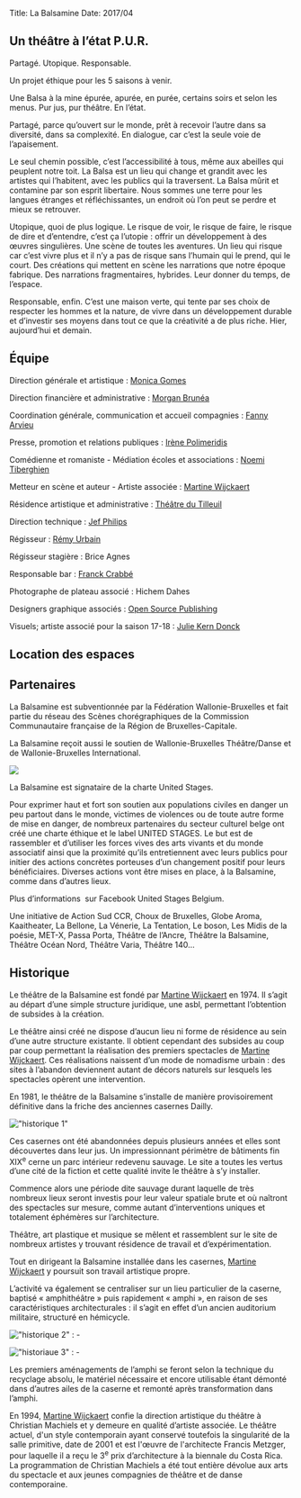 Title: La Balsamine
Date: 2017/04

<!-- Photo balsa -->

## Un théâtre à l’état P.U.R.

Partagé. Utopique. Responsable.

Un projet éthique pour les 5 saisons à venir.

Une Balsa à la mine épurée, apurée, en purée, certains soirs et selon les
menus. Pur jus, pur théâtre. En l’état.

Partagé, parce qu’ouvert sur le monde, prêt à recevoir l’autre dans sa
diversité, dans sa complexité. En dialogue, car c’est la seule voie de
l’apaisement.

Le seul chemin possible, c’est l’accessibilité à tous, même aux abeilles qui
peuplent notre toit. La Balsa est un lieu qui change et grandit avec les
artistes qui l’habitent, avec les publics qui la traversent. La Balsa mûrit et
contamine par son esprit libertaire. Nous sommes une terre pour les langues
étranges et réfléchissantes, un endroit où l’on peut se perdre et mieux se
retrouver.

Utopique, quoi de plus logique. Le risque de voir, le risque de faire, le
risque de dire et d’entendre, c’est ça l’utopie : offrir un développement à des
œuvres singulières. Une scène de toutes les aventures. Un lieu qui risque car
c’est vivre plus et il n’y a pas de risque sans l’humain qui le prend, qui le
court. Des créations qui mettent en scène les narrations que notre époque
fabrique. Des narrations fragmentaires, hybrides. Leur donner du temps, de
l’espace.

Responsable, enfin. C’est une maison verte, qui tente par ses choix de
respecter les hommes et la nature, de vivre dans un développement durable et
d’investir ses moyens dans tout ce que la créativité a de plus riche. Hier,
aujourd’hui et demain.

## Équipe


Direction générale et artistique
:   [Monica Gomes](mailto:monica.gomes@balsamine.be)

Direction financière et administrative
:   [Morgan Brunéa](mailto:morgan.brunea@balsamine.be)

Coordination générale, communication et accueil compagnies
:   [Fanny Arvieu](mailto:fanny.arvieu@balsamine.be)

Presse, promotion et relations publiques
:   [Irène Polimeridis](mailto:relations.publiques@balsamine.be)

Comédienne et romaniste - Médiation écoles et associations
:   [Noemi Tiberghien](mailto:noemi.tiberghien@balsamine.be)

Metteur en scène et auteur - Artiste associée
:   [Martine Wijckaert](mailto:martine.wijckaert@balsamine.be)

Résidence artistique et administrative
:   [Théâtre du Tilleuil](http://www.theatredutilleuil.be)

Direction technique
:   [Jef Philips](mailto:jef.philips@balsamine.be)

Régisseur
:   [Rémy Urbain](mailto:remy.urbain@balsamine.be)

Régisseur stagière
:   Brice Agnes

Responsable bar
:   [Franck Crabbé](mailto:franck.bar@balsamine.be)

Photographe de plateau associé
:   Hichem Dahes

Designers graphique associés
:   [Open Source Publishing](http://osp.kitchen)

Visuels; artiste associé pour la saison 17-18
:   [Julie Kern Donck](http://www.juliekerndonck.be)

## Location des espaces

<!-- Ici le texte -->

## Partenaires

La Balsamine est subventionnée par la Fédération Wallonie-Bruxelles et fait partie du réseau des Scènes chorégraphiques de la Commission Communautaire française de la Région de Bruxelles-Capitale.

La Balsamine reçoit aussi le soutien de Wallonie-Bruxelles Théâtre/Danse et de Wallonie-Bruxelles International.

![](http://balsamine.be/uploads/Partenaires.Partenaires/logos2016.png)

La Balsamine est signataire de la charte United Stages.

Pour exprimer haut et fort son soutien aux populations civiles en danger un peu partout dans le monde, victimes de violences ou de toute autre forme de mise en danger, de nombreux partenaires du secteur culturel belge ont créé une charte éthique et le label UNITED STAGES. Le but est de rassembler et d’utiliser les forces vives des arts vivants et du monde associatif ainsi que la proximité qu’ils entretiennent avec leurs publics pour initier des actions concrètes porteuses d’un changement positif pour leurs bénéficiaires. Diverses actions vont être mises en place, à la Balsamine, comme dans d’autres lieux.

Plus d’informations  sur Facebook United Stages Belgium.

Une initiative de Action Sud CCR, Choux de Bruxelles, Globe Aroma, Kaaitheater, La Bellone, La Vénerie, La Tentation, Le boson, Les Midis de la poésie, MET-X, Passa Porta, Théâtre de l’Ancre, Théâtre la Balsamine, Théâtre Océan Nord, Théâtre Varia, Théâtre 140…


## Historique

Le théâtre de la Balsamine est fondé par [Martine
Wijckaert](http://balsamine.be/index.php/Protagonistes/MartineWijckaert) en 1974. Il s’agit au départ d’une simple structure juridique, une asbl, permettant l’obtention de subsides à la création.

Le théâtre ainsi créé ne dispose d’aucun lieu ni forme de résidence au sein d’une autre structure existante. Il obtient cependant des subsides au coup par coup permettant la réalisation des premiers spectacles de [Martine Wijckaert](http://balsamine.be/index.php/Protagonistes/MartineWijckaert). Ces réalisations naissent d’un mode de nomadisme urbain : des sites à l’abandon deviennent autant de décors naturels sur lesquels les spectacles opèrent une intervention.

En 1981, le théâtre de la Balsamine s’installe de manière provisoirement définitive dans la friche des anciennes casernes Dailly.

!["historique 1"](http://balsamine.be/uploads/Balsamine.Historique/historique1.jpg)

Ces casernes ont été abandonnées depuis plusieurs années et elles sont découvertes dans leur jus. Un impressionnant périmètre de bâtiments fin XIX<sup>e</sup> cerne un parc intérieur redevenu sauvage. Le site a toutes les vertus d’une cité de la fiction et cette qualité invite le théâtre à s’y installer.

Commence alors une période dite sauvage durant laquelle de très nombreux lieux seront investis pour leur valeur spatiale brute et où naîtront des spectacles sur mesure, comme autant d’interventions uniques et
totalement éphémères sur l’architecture.

Théâtre, art plastique et musique se mêlent et rassemblent sur le site de nombreux artistes y trouvant résidence de travail et d’expérimentation.

Tout en dirigeant la Balsamine installée dans les casernes, [Martine Wijckaert](http://balsamine.be/index.php/Protagonistes/MartineWijckaert) y poursuit son travail artistique propre.

L’activité va également se centraliser sur un lieu particulier de la caserne, baptisé « amphithéâtre » puis rapidement « amphi », en raison de ses caractéristiques architecturales : il s’agit en effet d’un ancien auditorium militaire, structuré en hémicycle.

<div class="slideshow" markdown>

!["historique 2"](http://balsamine.be/uploads/Balsamine.Historique/historique2.jpg)
:   -

!["historiaue 3"](http://balsamine.be/uploads/Balsamine.Historique/historique3.jpg)
:   -
</div>


<!-- <aside class="jcarousel" data-wrap="both"> -->
<!--     <div class="jcarousel-inner"> -->
<!--         <figure class="jcarousel-item"> -->
<!--             <img src="http://balsamine.be/uploads/Balsamine.Historique/historique2.jpg"> -->
<!--             <figcaption>1/2</figcaption> -->
<!--         </figure> -->

<!--         <figure class="jcarousel-item"> -->
<!--             <img src="http://balsamine.be/uploads/Balsamine.Historique/historique3.jpg"> -->
<!--             <figcaption>2/2</figcaption> -->
<!--         </figure> -->
<!--     </div> -->

<!--     <nav class="jcarousel-controls"> -->
<!--         <a href="#" class="jcarousel-control-prev">‹</a> -->
<!--         <a href="#" class="jcarousel-control-next">›</a> -->
<!--     </nav> -->
<!-- </aside> -->


<!-- <div class="jcarousel-wrapper"> -->
<!--     <div class="jcarousel"> -->
<!--         <ul> -->
<!--             <li><img src="http://balsamine.be/uploads/Balsamine.Historique/historique2.jpg" width="600" height="400" alt=""></li> -->
<!--             <li><img src="http://balsamine.be/uploads/Balsamine.Historique/historique3.jpg" width="600" height="400" alt=""></li> -->
<!--         </ul> -->
<!--     </div> -->

<!--     <p class="photo-credits"> -->
<!--         Photos by <a href="http://www.mw-fotografie.de">Marc Wiegelmann</a> -->
<!--     </p> -->

<!--     <a href="#" class="jcarousel-control-prev">&lsaquo;</a> -->
<!--     <a href="#" class="jcarousel-control-next">&rsaquo;</a> -->

<!--     <p class="jcarousel-pagination"> -->

<!--     </p> -->
<!-- </div> -->

Les premiers aménagements de l’amphi se feront selon la technique du recyclage absolu, le matériel nécessaire et encore utilisable étant démonté dans d’autres ailes de la caserne et remonté après
transformation dans l’amphi.

En 1994, [Martine Wijckaert](http://balsamine.be/index.php/Protagonistes/MartineWijckaert) confie la direction artistique du théâtre à Christian Machiels et y demeure en qualité d’artiste associée. Le théâtre actuel, d'un style contemporain ayant conservé toutefois la singularité de la salle primitive, date de 2001 et est l'œuvre de l'architecte Francis Metzger, pour laquelle il a reçu le 3<sup>e</sup> prix d’architecture à la biennale du Costa Rica. La programmation de Christian Machiels a été tout entière
dévolue aux arts du spectacle et aux jeunes compagnies de théâtre et de danse contemporaine.
